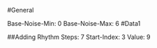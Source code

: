 #General

Base-Noise-Min: 0
Base-Noise-Max: 6
#Data1

##Adding Rhythm
Steps: 7
Start-Index: 3
Value: 9


